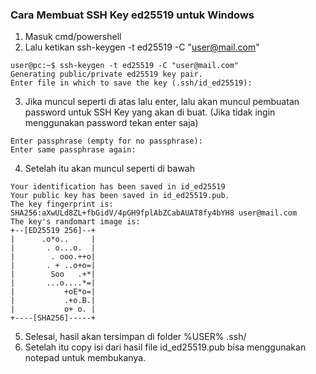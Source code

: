 ### Cara Membuat SSH Key ed25519 untuk Windows
1. Masuk cmd/powershell 
2. Lalu ketikan ssh-keygen -t ed25519 -C "user@mail.com"

```console
user@pc:~$ ssh-keygen -t ed25519 -C "user@mail.com"
Generating public/private ed25519 key pair.
Enter file in which to save the key (.ssh/id_ed25519):
```
3. Jika muncul seperti di atas lalu enter, lalu akan muncul pembuatan password untuk SSH Key yang akan di buat. (Jika tidak ingin menggunakan password tekan enter saja)
```console
Enter passphrase (empty for no passphrase):
Enter same passphrase again:
```
4. Setelah itu akan muncul seperti di bawah
```console
Your identification has been saved in id_ed25519
Your public key has been saved in id_ed25519.pub.
The key fingerprint is:
SHA256:aXwULd8ZL+fbGidV/4pGH9fplAbZCabAUAT8fy4bYH8 user@mail.com
The key's randomart image is:
+--[ED25519 256]--+
|      .o*o..     |
|       . o...o.  |
|        . ooo.++o|
|       . + ..o+o=|
|        Soo   .+*|
|       ...o....*=|
|           +oE*o=|
|           .+o.B.|
|           o+ o. |
+----[SHA256]-----+
```
5. Selesai, hasil akan tersimpan di folder %USER% .ssh/
6. Setelah itu copy isi dari hasil file id_ed25519.pub bisa menggunakan notepad untuk membukanya.
